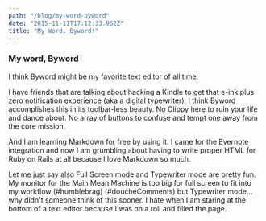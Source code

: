 ```yaml
---
path: "/blog/my-word-byword"
date: "2015-11-11T17:12:33.962Z"
title: "My Word, Byword!"
---
```


### My word, Byword
I think Byword might be my favorite text editor of all time.

I have friends that are talking about hacking a Kindle to get that e-ink plus zero notification experience (aka a digital typewriter). I think Byword accomplishes this in its toolbar-less beauty. No Clippy here to ruin your life and dance about. No array of buttons to confuse and tempt one away from the core mission.

And I am learning Markdown for free by using it. I came for the Evernote integration and now I am grumbling about having to write proper HTML for Ruby on Rails at all because I love Markdown so much.

Let me just say also Full Screen mode and Typewriter mode are pretty fun. My monitor for the Main Mean Machine is too big for full screen to fit into my workflow (#humblebrag) (#doucheComments) but Typewriter mode... why didn't someone think of this sooner. I hate when I am staring at the bottom of a text editor because I was on a roll and filled the page.
